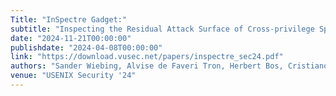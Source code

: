 ```yaml
---
Title: "InSpectre Gadget:"
subtitle: "Inspecting the Residual Attack Surface of Cross-privilege Spectre v2"
date: "2024-11-21T00:00:00"
publishdate: "2024-04-08T00:00:00"
link: "https://download.vusec.net/papers/inspectre_sec24.pdf"
authors: "Sander Wiebing, Alvise de Faveri Tron, Herbert Bos, Cristiano Giuffrida"
venue: "USENIX Security '24"
---
```

